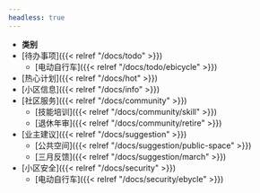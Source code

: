 ```yaml
---
headless: true
---
```


- **类别**
- [待办事项]({{< relref "/docs/todo" >}})
  - [电动自行车]({{< relref "/docs/todo/ebicycle" >}})
- [热心计划]({{< relref "/docs/hot" >}})
- [小区信息]({{< relref "/docs/info" >}})
- [社区服务]({{< relref "/docs/community" >}})
  - [技能培训]({{< relref "/docs/community/skill" >}})
  - [退休年审]({{< relref "/docs/community/retire" >}})
- [业主建议]({{< relref "/docs/suggestion" >}})
  - [公共空间]({{< relref "/docs/suggestion/public-space" >}})
  - [三月反馈]({{< relref "/docs/suggestion/march" >}})
- [小区安全]({{< relref "/docs/security" >}})
  - [电动自行车]({{< relref "/docs/security/ebycle" >}})
<br />
